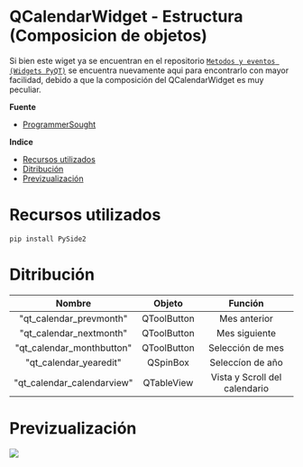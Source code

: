 # QCalendarWidget - Estructura (Composicion de objetos)

Si bien este wiget ya se encuentran en el repositorio [`Metodos y eventos (Widgets PyQT)`](https://github.com/ALEX7320/documentacionpyqt "Metodos y eventos (Widgets PyQT)") se encuentra nuevamente aqui para encontrarlo con mayor facilidad, debido a que la composición del QCalendarWidget es muy peculiar.

**Fuente**
 * [ProgrammerSought](https://www.programmersought.com/article/76123739163/ "ProgrammerSought")
 
**Indice**

  * [Recursos utilizados](#recursos-utilizados)
  * [Ditribución](#ditribución)
  * [Previzualización](#previzualización)

# Recursos utilizados

`pip install PySide2`

# Ditribución

| Nombre  | Objeto  |Función|
| :------------: | :------------: | :------------: |
|"qt_calendar_prevmonth"   | QToolButton|Mes anterior|
|"qt_calendar_nextmonth"   | QToolButton|Mes siguiente|
|"qt_calendar_monthbutton"|QToolButton|Selección de mes|
|"qt_calendar_yearedit"|QSpinBox|Seleccíon de año|
|"qt_calendar_calendarview"|QTableView|Vista y Scroll del calendario|

# Previzualización

![](https://1.bp.blogspot.com/-09bpn1yb6sQ/YE_Zsa2mCTI/AAAAAAAAAGo/1MKOVyG1JP8uk49mKFq4erQbpPeHBZe7gCLcBGAsYHQ/s1600/6124614242.jpg)